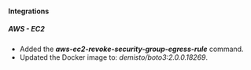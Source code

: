 
#### Integrations
##### AWS - EC2
- Added the ***aws-ec2-revoke-security-group-egress-rule*** command.
- Updated the Docker image to: *demisto/boto3:2.0.0.18269*.
